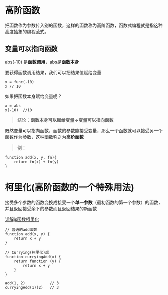 # 高阶函数
把函数作为参数传入别的函数，这样的函数称为高阶函数，函数式编程就是指这种高度抽象的编程范式。
## 变量可以指向函数
abs(-10) 是**函数调用**，abs是**函数本身**

要获得函数调用结果，我们可以把结果值赋给变量
```
x = func(-10)
x // 10
```
如果把函数本身赋给变量呢？
```
x = abs
x(-10)  //10
```
> 结论：**函数本身可以赋给变量->变量可以指向函数**

既然变量可以指向函数，函数的参数能接受变量，那么一个函数就可以接受另一个函数作为参数，这种函数称之为**高阶函数**

> 例：
```
function add(x, y, fn){
    return fn(x) + fn(y)
}
````
# 柯里化(高阶函数的一个特殊用法)

接受多个参数的函数变换成接受一个**单一参数**（最初函数的第一个参数）的函数，并且返回接受余下的参数而且返回结果的新函数

[详解js函数柯里化](https://www.jianshu.com/p/2975c25e4d71)
```
// 普通的add函数
function add(x, y) {
    return x + y
}

// Currying(柯里化)后
function curryingAdd(x) {
    return function (y) {
        return x + y
    }
}

add(1, 2)           // 3
curryingAdd(1)(2)   // 3
```